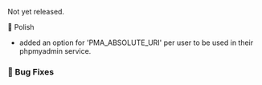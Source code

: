 Not yet released.

💅 Polish
- added an option for 'PMA_ABSOLUTE_URI' per user to be used in their phpmyadmin service.

### 🐛 Bug Fixes
